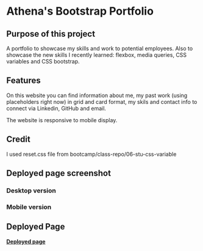 # Athena's Bootstrap Portfolio

## Purpose of this project
A portfolio to showcase my skills and work to potential employees. 
Also to showcase the new skills I recently learned: flexbox, media queries, CSS variables and CSS bootstrap.

## Features
On this website you can find information about me, my past work (using placeholders right now) in grid and card format, my skils and contact info to connect via Linkedin, GitHub and email.

The website is responsive to mobile display.

## Credit
I used reset.css file from bootcamp/class-repo/06-stu-css-variable

## Deployed page screenshot
### Desktop version


### Mobile version


## Deployed Page
<strong> [Deployed page]() </strong>
